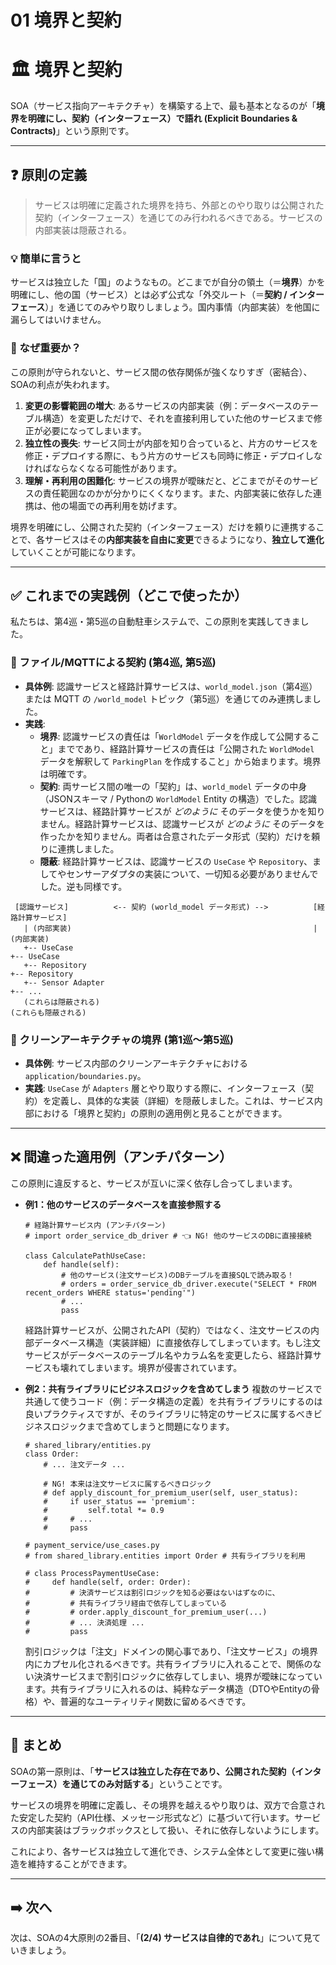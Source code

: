 # 01 境界と契約

# 🏛️ 境界と契約

SOA（サービス指向アーキテクチャ）を構築する上で、最も基本となるのが「**境界を明確にし、契約（インターフェース）で語れ (Explicit Boundaries & Contracts)**」という原則です。

---

## ❓ 原則の定義

> サービスは明確に定義された境界を持ち、外部とのやり取りは公開された契約（インターフェース）を通じてのみ行われるべきである。サービスの内部実装は隠蔽される。
> 

### 💡 簡単に言うと

サービスは独立した「国」のようなもの。どこまでが自分の領土（＝**境界**）かを明確にし、他の国（サービス）とは必ず公式な「外交ルート（＝**契約 / インターフェース**）」を通じてのみやり取りしましょう。国内事情（内部実装）を他国に漏らしてはいけません。

### 🤔 なぜ重要か？

この原則が守られないと、サービス間の依存関係が強くなりすぎ（密結合）、SOAの利点が失われます。

1. **変更の影響範囲の増大**:
あるサービスの内部実装（例：データベースのテーブル構造）を変更しただけで、それを直接利用していた他のサービスまで修正が必要になってしまいます。
2. **独立性の喪失**:
サービス同士が内部を知り合っていると、片方のサービスを修正・デプロイする際に、もう片方のサービスも同時に修正・デプロイしなければならなくなる可能性があります。
3. **理解・再利用の困難化**:
サービスの境界が曖昧だと、どこまでがそのサービスの責任範囲なのかが分かりにくくなります。また、内部実装に依存した連携は、他の場面での再利用を妨げます。

境界を明確にし、公開された契約（インターフェース）だけを頼りに連携することで、各サービスはその**内部実装を自由に変更**できるようになり、**独立して進化**していくことが可能になります。

---

## ✅ これまでの実践例（どこで使ったか）

私たちは、第4巡・第5巡の自動駐車システムで、この原則を実践してきました。

### 📌 ファイル/MQTTによる契約 (第4巡, 第5巡)

- **具体例**: 認識サービスと経路計算サービスは、`world_model.json`（第4巡）または MQTT の `/world_model` トピック（第5巡）を通じてのみ連携しました。
- **実践**:
    - **境界**: 認識サービスの責任は「`WorldModel` データを作成して公開すること」までであり、経路計算サービスの責任は「公開された `WorldModel` データを解釈して `ParkingPlan` を作成すること」から始まります。境界は明確です。
    - **契約**: 両サービス間の唯一の「契約」は、`world_model` データの中身（JSONスキーマ / Pythonの `WorldModel` Entity の構造）でした。認識サービスは、経路計算サービスが *どのように* そのデータを使うかを知りません。経路計算サービスは、認識サービスが *どのように* そのデータを作ったかを知りません。両者は合意されたデータ形式（契約）だけを頼りに連携しました。
    - **隠蔽**: 経路計算サービスは、認識サービスの `UseCase` や `Repository`、ましてやセンサーアダプタの実装について、一切知る必要がありませんでした。逆も同様です。

<!-- end list -->

```
 [認識サービス]          <-- 契約 (world_model データ形式) -->          [経路計算サービス]
   | (内部実装)                                                      | (内部実装)
   +-- UseCase                                                       +-- UseCase
   +-- Repository                                                    +-- Repository
   +-- Sensor Adapter                                                +-- ...
   (これらは隠蔽される)                                                (これらも隠蔽される)

```

### 📌 クリーンアーキテクチャの境界 (第1巡〜第5巡)

- **具体例**: サービス内部のクリーンアーキテクチャにおける `application/boundaries.py`。
- **実践**: `UseCase` が `Adapters` 層とやり取りする際に、インターフェース（契約）を定義し、具体的な実装（詳細）を隠蔽しました。これは、サービス内部における「境界と契約」の原則の適用例と見ることができます。

---

## ❌ 間違った適用例（アンチパターン）

この原則に違反すると、サービスが互いに深く依存し合ってしまいます。

- **例1：他のサービスのデータベースを直接参照する**
    
    ```
    # 経路計算サービス内 (アンチパターン)
    # import order_service_db_driver # 👈 NG! 他のサービスのDBに直接接続
    
    class CalculatePathUseCase:
        def handle(self):
            # 他のサービス(注文サービス)のDBテーブルを直接SQLで読み取る！
            # orders = order_service_db_driver.execute("SELECT * FROM recent_orders WHERE status='pending'")
            # ...
            pass
    
    ```
    
    経路計算サービスが、公開されたAPI（契約）ではなく、注文サービスの内部データベース構造（実装詳細）に直接依存してしまっています。もし注文サービスがデータベースのテーブル名やカラム名を変更したら、経路計算サービスも壊れてしまいます。境界が侵害されています。
    
- **例2：共有ライブラリにビジネスロジックを含めてしまう**
複数のサービスで共通して使うコード（例：データ構造の定義）を共有ライブラリにするのは良いプラクティスですが、そのライブラリに特定のサービスに属するべきビジネスロジックまで含めてしまうと問題になります。
    
    ```
    # shared_library/entities.py
    class Order:
        # ... 注文データ ...
    
        # NG! 本来は注文サービスに属するべきロジック
        # def apply_discount_for_premium_user(self, user_status):
        #     if user_status == 'premium':
        #         self.total *= 0.9
        #     # ...
        #     pass
    
    # payment_service/use_cases.py
    # from shared_library.entities import Order # 共有ライブラリを利用
    
    # class ProcessPaymentUseCase:
    #     def handle(self, order: Order):
    #         # 決済サービスは割引ロジックを知る必要はないはずなのに、
    #         # 共有ライブラリ経由で依存してしまっている
    #         # order.apply_discount_for_premium_user(...)
    #         # ... 決済処理 ...
    #         pass
    
    ```
    
    割引ロジックは「注文」ドメインの関心事であり、「注文サービス」の境界内にカプセル化されるべきです。共有ライブラリに入れることで、関係のない決済サービスまで割引ロジックに依存してしまい、境界が曖昧になっています。共有ライブラリに入れるのは、純粋なデータ構造（DTOやEntityの骨格）や、普遍的なユーティリティ関数に留めるべきです。
    

---

## 📝 まとめ

SOAの第一原則は、「**サービスは独立した存在であり、公開された契約（インターフェース）を通じてのみ対話する**」ということです。

サービスの境界を明確に定義し、その境界を越えるやり取りは、双方で合意された安定した契約（API仕様、メッセージ形式など）に基づいて行います。サービスの内部実装はブラックボックスとして扱い、それに依存しないようにします。

これにより、各サービスは独立して進化でき、システム全体として変更に強い構造を維持することができます。

---

## ➡️ 次へ

次は、SOAの4大原則の2番目、「**(2/4) サービスは自律的であれ**」について見ていきましょう。